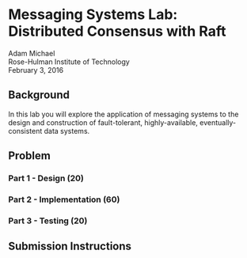 # Messaging Systems Lab: <br/> Distributed Consensus with Raft

Adam Michael  
Rose-Hulman Institute of Technology  
February 3, 2016

## Background

In this lab you will explore the application of messaging systems to the design and construction of fault-tolerant, highly-available, eventually-consistent data systems.

## Problem

### Part 1 - Design (20)


### Part 2 - Implementation (60)


### Part 3 - Testing (20)

## Submission Instructions
